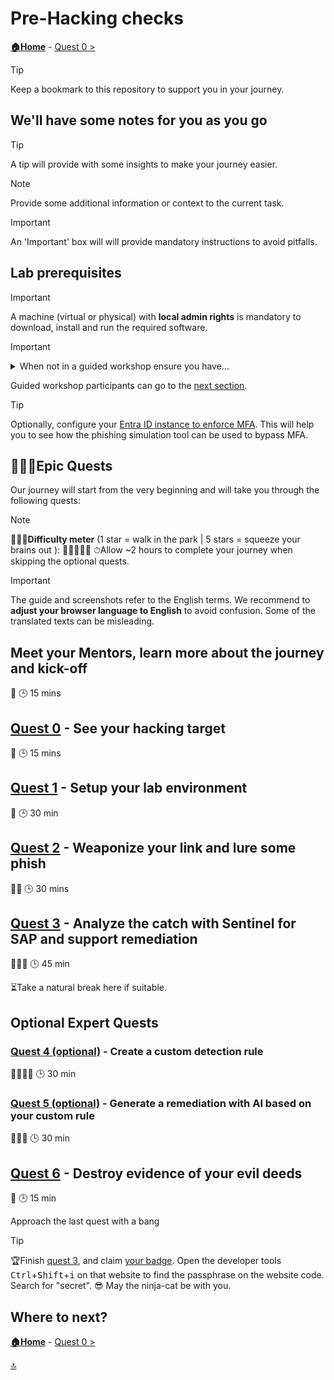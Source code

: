 # Pre-Hacking checks

**[🏠Home](../README.md)** - [ Quest 0 >](quest0.md)

> [!TIP]
> Keep a bookmark to this repository to support you in your journey.

## We'll have some notes for you as you go

> [!TIP]
> A tip will provide with some insights to make your journey easier.

> [!NOTE]
> Provide some additional information or context to the current task.

> [!IMPORTANT]
> An 'Important' box will will provide mandatory instructions to avoid pitfalls.

## Lab prerequisites

> [!IMPORTANT]
> A machine (virtual or physical) with **local admin rights** is mandatory to download, install and run the required software.

> [!IMPORTANT]
> <details><summary>When not in a guided workshop ensure you have...</summary>
> - **Azure Subscription**: If you don't have an Azure subscription, create a [free account](https://azure.microsoft.com/free/).
> - **Setup a phishing simulation tool** of your choice. Following screenshots and video references refer to Evilginx3.
> - **A phishing target**: This could be a test account and sandbox system that has a web experience with your Identity Provider (IdP) configured for login. We will use a sample [SAP system and Microsoft Entra ID](https://learn.microsoft.com/entra/identity/saas-apps/sap-netweaver-tutorial) for this tutorial.
> - **A Sentinel for SAP instance**: Learn more about the free trial [here](https://azure.microsoft.com/pricing/offers/microsoft-sentinel-sap-promo/).
> - **An SAP instance connected to Sentinel for SAP**: Learn more about how to onboard [here](https://learn.microsoft.com/azure/sentinel/sap/deployment-overview).
> </details>

Guided workshop participants can go to the [next section](#️epic-quests).

> [!TIP]
> Optionally, configure your [Entra ID instance to enforce MFA](https://learn.microsoft.com/entra/identity/authentication/tutorial-enable-azure-mfa). This will help you to see how the phishing simulation tool can be used to bypass MFA.

## 🧙🏾‍♀️Epic Quests

Our journey will start from the very beginning and will take you through the following quests:

> [!NOTE]
>🏋🏽‍♂️**Difficulty meter** (1 star = walk in the park | 5 stars = squeeze your brains out ): 🌟🌟🌟🌟🌟
>⏱Allow ~2 hours to complete your journey when skipping the optional quests.

> [!IMPORTANT]
>The guide and screenshots refer to the English terms. We recommend to **adjust your browser language to English** to avoid confusion. Some of the translated texts can be misleading.

## Meet your Mentors, learn more about the journey and kick-off

🌟
🕒 15 mins

## [Quest 0](quest0.md) - See your hacking target

🌟
🕒 15 mins

## [Quest 1](quest1.md) - Setup your lab environment

🌟
🕒 30 min

## [Quest 2](quest2.md) - Weaponize your link and lure some phish

🌟🌟
🕒 30 mins

## [Quest 3](quest3.md) - Analyze the catch with Sentinel for SAP and support remediation

🌟🌟🌟
🕒 45 min

⏳Take a natural break here if suitable.

## Optional Expert Quests

### [Quest 4 (optional)](quest4.md) - Create a custom detection rule

🌟🌟🌟🌟
🕒 30 min

### [Quest 5 (optional)](quest5.md) - Generate a remediation with AI based on your custom rule

🌟🌟🌟
🕒 30 min

## [Quest 6](quest6.md) - Destroy evidence of your evil deeds

🌟
🕒 15 min

Approach the last quest with a bang

> [!TIP]
>🏆Finish [quest 3](quest3.md), and claim [your badge](https://dsagwsrgb4f3.z1.web.core.windows.net/). Open the developer tools <kbd>Ctrl</kbd>+<kbd>Shift</kbd>+<kbd>i</kbd> on that website to find the passphrase on the website code. Search for "secret". 😎 May the ninja-cat be with you.

## Where to next?

**[🏠Home](../README.md)** - [ Quest 0 >](quest0.md)

[🔝](#)
